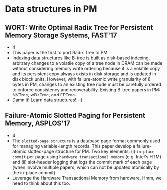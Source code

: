# Data structures in PM

## WORT: Write Optimal Radix Tree for Persistent Memory Storage Systems, FAST'17
- 4
- This paper is the first to port Radix Tree to PM.
- Indexing data structures like B-tree is built as disk-based indexing,
arbitrary changes to a volatile copy of a tree node in DRAM can be made without
considering memory write ordering because it is a volatile copy and its
persistent copy always exists in disk storage and is updated in disk block
units. However, with failure-atomic write granularity of 8 bytes in PM, changes
to an existing tree node must be carefully ordered to enforce consistency and
recoverability. Existing B-tree papers in PM: NVTree, wB+Tree, and FPTree.
- Damn it! Learn data structures! -:(

## Failure-Atomic Slotted Paging for Persistent Memory, ASPLOS'17
- 4
- The `slotted-page structure` is a database page format commonly used for
managing variable-length records. This paper develop a failure-atomic
slotted-page structure for PM. Two key elements: (i) `in-place commit` per
page using `hardware transactional memory` (e.g. Intel's HTM) and (ii)
slot-header logging that logs the commit mark of each page (when involve
multiple papers, which can not be updated atomically by the in-place commit).
- Leverage the Hardware Transactional Memory from hardware. Hmm, we need to
think about this too.
